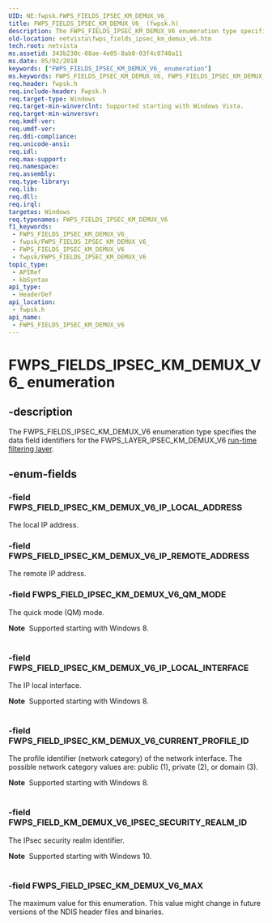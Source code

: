 ```yaml
---
UID: NE:fwpsk.FWPS_FIELDS_IPSEC_KM_DEMUX_V6_
title: FWPS_FIELDS_IPSEC_KM_DEMUX_V6_ (fwpsk.h)
description: The FWPS_FIELDS_IPSEC_KM_DEMUX_V6 enumeration type specifies the data field identifiers for the FWPS_LAYER_IPSEC_KM_DEMUX_V6 run-time filtering layer.
old-location: netvista\fwps_fields_ipsec_km_demux_v6.htm
tech.root: netvista
ms.assetid: 343b230c-08ae-4e05-8ab0-03f4c8748a11
ms.date: 05/02/2018
keywords: ["FWPS_FIELDS_IPSEC_KM_DEMUX_V6_ enumeration"]
ms.keywords: FWPS_FIELDS_IPSEC_KM_DEMUX_V6, FWPS_FIELDS_IPSEC_KM_DEMUX_V6 enumeration [Network Drivers Starting with Windows Vista], FWPS_FIELDS_IPSEC_KM_DEMUX_V6_, FWPS_FIELD_IPSEC_KM_DEMUX_V6_CURRENT_PROFILE_ID, FWPS_FIELD_IPSEC_KM_DEMUX_V6_IP_LOCAL_ADDRESS, FWPS_FIELD_IPSEC_KM_DEMUX_V6_IP_LOCAL_INTERFACE, FWPS_FIELD_IPSEC_KM_DEMUX_V6_IP_REMOTE_ADDRESS, FWPS_FIELD_IPSEC_KM_DEMUX_V6_MAX, FWPS_FIELD_IPSEC_KM_DEMUX_V6_QM_MODE, fwpsk/FWPS_FIELDS_IPSEC_KM_DEMUX_V6, fwpsk/FWPS_FIELD_IPSEC_KM_DEMUX_V6_CURRENT_PROFILE_ID, fwpsk/FWPS_FIELD_IPSEC_KM_DEMUX_V6_IP_LOCAL_ADDRESS, fwpsk/FWPS_FIELD_IPSEC_KM_DEMUX_V6_IP_LOCAL_INTERFACE, fwpsk/FWPS_FIELD_IPSEC_KM_DEMUX_V6_IP_REMOTE_ADDRESS, fwpsk/FWPS_FIELD_IPSEC_KM_DEMUX_V6_MAX, fwpsk/FWPS_FIELD_IPSEC_KM_DEMUX_V6_QM_MODE, netvista.fwps_fields_ipsec_km_demux_v6, wfp_ref_5_const_3_data_fields_3f9c4ab8-b2eb-4663-b4c0-1d0865b94025.xml
req.header: fwpsk.h
req.include-header: Fwpsk.h
req.target-type: Windows
req.target-min-winverclnt: Supported starting with Windows Vista.
req.target-min-winversvr: 
req.kmdf-ver: 
req.umdf-ver: 
req.ddi-compliance: 
req.unicode-ansi: 
req.idl: 
req.max-support: 
req.namespace: 
req.assembly: 
req.type-library: 
req.lib: 
req.dll: 
req.irql: 
targetos: Windows
req.typenames: FWPS_FIELDS_IPSEC_KM_DEMUX_V6
f1_keywords:
 - FWPS_FIELDS_IPSEC_KM_DEMUX_V6_
 - fwpsk/FWPS_FIELDS_IPSEC_KM_DEMUX_V6_
 - FWPS_FIELDS_IPSEC_KM_DEMUX_V6
 - fwpsk/FWPS_FIELDS_IPSEC_KM_DEMUX_V6
topic_type:
 - APIRef
 - kbSyntax
api_type:
 - HeaderDef
api_location:
 - fwpsk.h
api_name:
 - FWPS_FIELDS_IPSEC_KM_DEMUX_V6
---
```


# FWPS_FIELDS_IPSEC_KM_DEMUX_V6_ enumeration


## -description

The FWPS_FIELDS_IPSEC_KM_DEMUX_V6 enumeration type specifies the data field identifiers for the
  FWPS_LAYER_IPSEC_KM_DEMUX_V6 
  <a href="/windows/desktop/FWP/management-filtering-layer-identifiers-">run-time filtering layer</a>.

## -enum-fields

### -field FWPS_FIELD_IPSEC_KM_DEMUX_V6_IP_LOCAL_ADDRESS

The local IP address.

### -field FWPS_FIELD_IPSEC_KM_DEMUX_V6_IP_REMOTE_ADDRESS

The remote IP address.

### -field FWPS_FIELD_IPSEC_KM_DEMUX_V6_QM_MODE

The quick mode (QM) mode.
     

<div class="alert"><b>Note</b>  Supported starting with Windows 8.</div>
<div> </div>

### -field FWPS_FIELD_IPSEC_KM_DEMUX_V6_IP_LOCAL_INTERFACE

The IP local interface.
     

<div class="alert"><b>Note</b>  Supported starting with Windows 8.</div>
<div> </div>

### -field FWPS_FIELD_IPSEC_KM_DEMUX_V6_CURRENT_PROFILE_ID

The profile identifier (network category) of the network interface. The possible network category values are: public (1), private (2), or domain (3). 



<div class="alert"><b>Note</b>  Supported starting with Windows 8.</div>
<div> </div>

### -field FWPS_FIELD_KM_DEMUX_V6_IPSEC_SECURITY_REALM_ID

The IPsec security realm identifier.

<div class="alert"><b>Note</b>  Supported starting with Windows 10.</div>
<div> </div>

### -field FWPS_FIELD_IPSEC_KM_DEMUX_V6_MAX

The maximum value for this enumeration. This value might change in future versions of the NDIS
     header files and binaries.